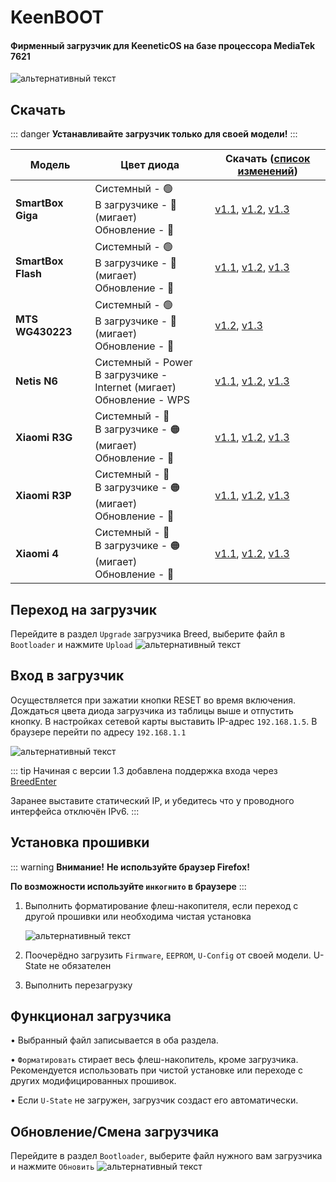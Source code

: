 # KeenBOOT

#### Фирменный загрузчик для KeeneticOS на базе процессора MediaTek 7621

![альтернативный текст](/assets/images/wiki/helpful/keenboot/main.png)

## Скачать

::: danger
**Устанавливайте загрузчик только для своей модели!**
:::

| Модель             | Цвет диода                                                                   | Скачать ([список изменений](https://t.me/keeneticported/7905))                                                                                                                                    |
|--------------------|------------------------------------------------------------------------------|---------------------------------------------------------------------------------------------------------------------------------------------------------------------------------------------------|
| **SmartBox Giga**  | Системный - 🟢<br/>В загрузчике - 🔵 (мигает) <br/>Обновление - 🔴           | [v1.1](/assets/files/keenboot/v1.1/KeenBOOT-SB_Giga_v1.1.bin), [v1.2](/assets/files/keenboot/v1.2/KeenBOOT-SB_Giga_v1.2.bin), [v1.3](/assets/files/keenboot/v1.3/KeenBOOT-SB_Giga_v1.3.bin)       |
| **SmartBox Flash** | Системный - 🟢<br/>В загрузчике - 🔵 (мигает) <br/>Обновление - 🔴           | [v1.1](/assets/files/keenboot/v1.1/KeenBOOT-SB_Flash_v1.1.bin), [v1.2](/assets/files/keenboot/v1.2/KeenBOOT-SB_Flash_v1.2.bin), [v1.3](/assets/files/keenboot/v1.3/KeenBOOT-SB_Flash_v1.3.bin)    |
| **MTS WG430223**   | Системный - 🟢<br/>В загрузчике - 🔴 (мигает) <br/>Обновление - 🔴           | [v1.2](/assets/files/keenboot/v1.2/KeenBOOT-MTS_WG430223_v1.2.bin), [v1.3](/assets/files/keenboot/v1.3/KeenBOOT-MTS_WG430223_v1.3.bin)                                                            |
| **Netis N6**       | Системный - Power<br/>В загрузчике - Internet (мигает) <br/>Обновление - WPS | [v1.1](/assets/files/keenboot/v1.1/KeenBOOT-Netis_N6_v1.1.bin), [v1.2](/assets/files/keenboot/v1.2/KeenBOOT-Netis_N6_v1.2.bin), [v1.3](/assets/files/keenboot/v1.3/KeenBOOT-Netis_N6_v1.3.bin)    |
| **Xiaomi R3G**     | Системный - 🔵<br/>В загрузчике - 🟠 (мигает) <br/>Обновление - 🔴           | [v1.1](/assets/files/keenboot/v1.1/KeenBOOT-Xiaomi_3G_v1.1.bin), [v1.2](/assets/files/keenboot/v1.2/KeenBOOT-Xiaomi_3G_v1.2.bin), [v1.3](/assets/files/keenboot/v1.3/KeenBOOT-Xiaomi_3G_v1.3.bin) |
| **Xiaomi R3P**     | Системный - 🔵<br/>В загрузчике - 🟠 (мигает) <br/>Обновление - 🔴           | [v1.1](/assets/files/keenboot/v1.1/KeenBOOT-Xiaomi_3P_v1.1.bin), [v1.2](/assets/files/keenboot/v1.2/KeenBOOT-Xiaomi_3P_v1.2.bin), [v1.3](/assets/files/keenboot/v1.3/KeenBOOT-Xiaomi_3P_v1.3.bin) |
| **Xiaomi 4**       | Системный - 🔵<br/>В загрузчике - 🟠 (мигает) <br/>Обновление - 🔴           | [v1.1](/assets/files/keenboot/v1.1/KeenBOOT-Xiaomi_4_v1.1.bin), [v1.2](/assets/files/keenboot/v1.2/KeenBOOT-Xiaomi_4_v1.2.bin), [v1.3](/assets/files/keenboot/v1.3/KeenBOOT-Xiaomi_4_v1.3.bin)    |

## Переход на загрузчик

Перейдите в раздел `Upgrade` загрузчика Breed, выберите файл в `Bootloader` и нажмите `Upload`
![альтернативный текст](/assets/images/wiki/helpful/breed/upgrade.png)

## Вход в загрузчик

Осуществляется при зажатии кнопки RESET во время включения. Дождаться цвета диода загрузчика из таблицы выше и отпустить кнопку. В настройках сетевой карты выставить IP-адрес `192.168.1.5`.
В браузере перейти по адресу `192.168.1.1`

![альтернативный текст](/assets/images/wiki/helpful/keenboot/network.png)

::: tip
Начиная с версии 1.3 добавлена поддержка входа через [BreedEnter](/wiki/helpful/breedBootloader#breedenter)

Заранее выставите статический IP, и убедитесь что у проводного интерфейса отключён IPv6.
:::

## Установка прошивки

::: warning **Внимание!**
**Не используйте браузер Firefox!**

**По возможности используйте `инкогнито` в браузере**
:::

1. Выполнить форматирование флеш-накопителя, если переход с другой прошивки или необходима чистая установка

   ![альтернативный текст](/assets/images/wiki/helpful/keenboot/erase.png)
2. Поочерёдно загрузить `Firmware`, `EEPROM`, `U-Config` от своей модели. U-State не обязателен
3. Выполнить перезагрузку

## Функционал загрузчика

• Выбранный файл записывается в оба раздела.

• `Форматировать` стирает весь флеш-накопитель, кроме загрузчика. Рекомендуется использовать при чистой установке или переходе с других модифицированных прошивок.

• Если `U-State` не загружен, загрузчик создаст его автоматически.

## Обновление/Смена загрузчика

Перейдите в раздел `Bootloader`, выберите файл нужного вам загрузчика и нажмите `Обновить`
![альтернативный текст](/assets/images/wiki/helpful/keenboot/update.png)